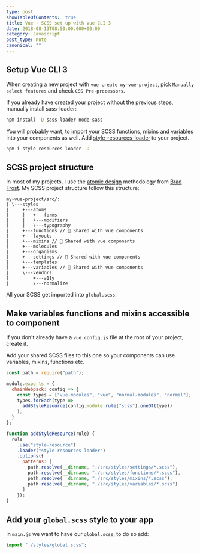 ```yaml
---
type: post
showTableOfContents:  true
title: Vue - SCSS set up with Vue CLI 3
date: 2018-08-13T08:50:00.000+00:00
category: Javascript
post_type: note
canonical: ""
---
```


## Setup Vue CLI 3

When creating a new project with `vue create my-vue-project`, pick `Manually select features` and check `CSS Pre-processors`.

If you already have created your project without the previous steps, manually install sass-loader:

```bash
npm install -D sass-loader node-sass
```

You will probably want, to import your SCSS functions, mixins and variables into your components as well. Add [style-resources-loader](https://github.com/yenshih/style-resources-loader) to your project.

```bash
npm i style-resources-loader -D
```

## SCSS project structure

In most of my projects, I use the [atomic design](http://bradfrost.com/blog/post/atomic-web-design/) methodology from [Brad Frost](http://bradfrost.com/). My SCSS project structure follow this structure:

```
my-vue-project/src/:
| \---styles
|     +---atoms
|     |   +---forms
|     |   +---modifiers
|     |   \---typography
|     +---functions // 🚩 Shared with vue components
|     +---layouts
|     +---mixins // 🚩 Shared with vue components
|     +---molecules
|     +---organisms
|     +---settings // 🚩 Shared with vue components
|     +---templates
|     +---variables // 🚩 Shared with vue components
|     \---vendors
|         +---a11y
|         \---normalize
```

All your SCSS get imported into `global.scss`.

## Make variables functions and mixins accessible to component

If you don't already have a `vue.config.js` file at the root of your project, create it.

Add your shared SCSS files to this one so your components can use variables, mixins, functions etc.

```js
const path = require("path");

module.exports = {
  chainWebpack: config => {
    const types = ["vue-modules", "vue", "normal-modules", "normal"];
    types.forEach(type =>
      addStyleResource(config.module.rule("scss").oneOf(type))
    );
  }
};

function addStyleResource(rule) {
  rule
    .use("style-resource")
    .loader("style-resources-loader")
    .options({
      patterns: [
        path.resolve(__dirname, "./src/styles/settings/*.scss"),
        path.resolve(__dirname, "./src/styles/functions/*.scss"),
        path.resolve(__dirname, "./src/styles/mixins/*.scss"),
        path.resolve(__dirname, "./src/styles/variables/*.scss")
      ]
    });
}
```

## Add your `global.scss` style to your app

in `main.js` we want to have our `global.scss`, to do so add:

```js
import "./styles/global.scss";
```
